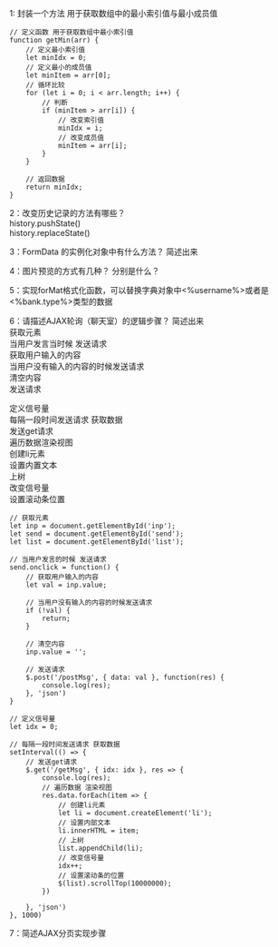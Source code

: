 1: 封装一个方法 用于获取数组中的最小索引值与最小成员值  
```  
// 定义函数 用于获取数组中最小索引值  
function getMin(arr) {  
	// 定义最小索引值  
	let minIdx = 0;  
	// 定义最小的成员值  
	let minItem = arr[0];  
	// 循环比较  
	for (let i = 0; i < arr.length; i++) {  
		// 判断  
		if (minItem > arr[i]) {  
			// 改变索引值  
			minIdx = i;  
			// 改变成员值  
			minItem = arr[i];  
		}  
	}  
  
	// 返回数据  
	return minIdx;  
}  
```  
  
2：改变历史记录的方法有哪些？  
history.pushState()  
history.replaceState()  
  
3：FormData 的实例化对象中有什么方法？ 简述出来  
  
4：图片预览的方式有几种？ 分别是什么？  
  
5：实现forMat格式化函数，可以替换字典对象中<%username%>或者是<%bank.type%>类型的数据  
  
6：请描述AJAX轮询（聊天室）的逻辑步骤？ 简述出来  
获取元素  
当用户发言当时候 发送请求  
获取用户输入的内容  
当用户没有输入的内容的时候发送请求  
清空内容  
发送请求  
  
定义信号量  
每隔一段时间发送请求 获取数据  
发送get请求  
遍历数据渲染视图  
创建li元素  
设置内置文本  
上树  
改变信号量  
设置滚动条位置  
```  
// 获取元素  
let inp = document.getElementById('inp');  
let send = document.getElementById('send');  
let list = document.getElementById('list');  
  
// 当用户发言的时候 发送请求  
send.onclick = function() {  
	// 获取用户输入的内容  
	let val = inp.value;  
  
	// 当用户没有输入的内容的时候发送请求  
	if (!val) {  
		return;  
	}  
  
	// 清空内容  
	inp.value = '';  
  
	// 发送请求  
	$.post('/postMsg', { data: val }, function(res) {  
		console.log(res);  
	}, 'json')  
}  
  
// 定义信号量  
let idx = 0;  
  
// 每隔一段时间发送请求 获取数据  
setInterval(() => {  
	// 发送get请求  
	$.get('/getMsg', { idx: idx }, res => {  
		console.log(res);  
		// 遍历数据 渲染视图  
		res.data.forEach(item => {  
			// 创建li元素  
			let li = document.createElement('li');  
			// 设置内部文本  
			li.innerHTML = item;  
			// 上树  
			list.appendChild(li);  
			// 改变信号量  
			idx++;  
			// 设置滚动条的位置  
			$(list).scrollTop(10000000);  
		})  
  
	}, 'json')  
}, 1000)  
```  
7：简述AJAX分页实现步骤  
